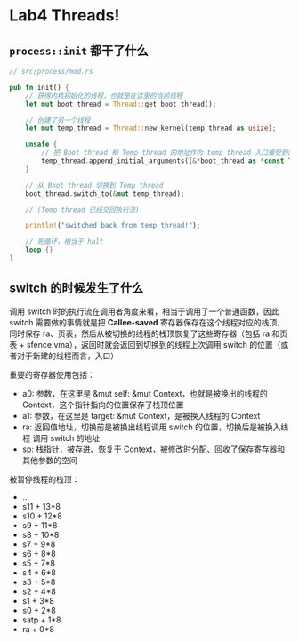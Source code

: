 # Lab4 Threads!


## `process::init` 都干了什么

```rust
// src/process/mod.rs

pub fn init() {
    // 获得内核初始化的线程，也就是在这里的当前线程
    let mut boot_thread = Thread::get_boot_thread();

    // 创建了另一个线程
    let mut temp_thread = Thread::new_kernel(temp_thread as usize);

    unsafe {
        // 把 Boot thread 和 Temp thread 的地址作为 temp thread 入口接受到的参数传入
        temp_thread.append_initial_arguments([&*boot_thread as *const Thread as usize, &*temp_thread as *const Thread as usize, 0]);
    }

    // 从 Boot thread 切换到 Temp thread
    boot_thread.switch_to(&mut temp_thread);

    // (Temp thread 已经交回执行流)

    println!("switched back from temp_thread!");

    // 死循环，相当于 halt
    loop {}
}
```

## switch 的时候发生了什么

调用 switch 时的执行流在调用者角度来看，相当于调用了一个普通函数，因此 switch 需要做的事情就是把 **Callee-saved** 寄存器保存在这个线程对应的栈顶，同时保存 ra、页表，然后从被切换的线程的栈顶恢复了这些寄存器（包括 ra 和页表 + sfence.vma），返回时就会返回到切换到的线程上次调用 switch 的位置（或者对于新建的线程而言，入口）

重要的寄存器使用包括：
- a0: 参数，在这里是 &mut self: &mut Context，也就是被换出的线程的 Context，这个指针指向的位置保存了栈顶位置
- a1: 参数，在这里是 target: &mut Context，是被换入线程的 Context
- ra: 返回值地址，切换前是被换出线程调用 switch 的位置，切换后是被换入线程 调用 switch 的地址
- sp: 栈指针，被存进、恢复于 Context，被修改时分配、回收了保存寄存器和其他参数的空间

被暂停线程的栈顶：

- ...
- s11   + 13*8
- s10   + 12*8
- s9    + 11*8
- s8    + 10*8
- s7    + 9*8
- s6    + 8*8
- s5    + 7*8
- s4    + 6*8
- s3    + 5*8
- s2    + 4*8
- s1    + 3*8
- s0    + 2*8
- satp  + 1*8
- ra    + 0*8
